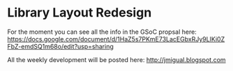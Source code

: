 # Library Layout Redesign

For the moment you can see all the info in the GSoC propsal here:
<https://docs.google.com/document/d/1HaZ5s7PKmE73LacEGbxRJy9LIKi0ZFbZ-emdSQ1m68o/edit?usp=sharing>

All the weekly development will be posted here:
<http://jmigual.blogspot.com>
